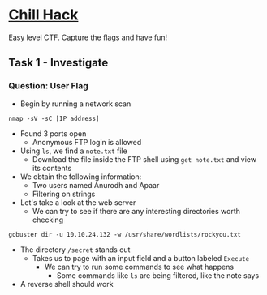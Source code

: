 # [Chill Hack](https://tryhackme.com/room/chillhack)
Easy level CTF. Capture the flags and have fun!

## Task 1 - Investigate

### Question: User Flag
* Begin by running a network scan

```nmap -sV -sC [IP address]```
* Found 3 ports open
  * Anonymous FTP login is allowed
* Using ```ls```, we find a ```note.txt``` file
  * Download the file inside the FTP shell using ```get note.txt``` and view its contents
* We obtain the following information:
  * Two users named Anurodh and Apaar
  * Filtering on strings 
* Let's take a look at the web server
  * We can try to see if there are any interesting directories worth checking

```gobuster dir -u 10.10.24.132 -w /usr/share/wordlists/rockyou.txt```
* The directory ```/secret``` stands out
  * Takes us to page with an input field and a button labeled ```Execute```
    * We can try to run some commands to see what happens
      * Some commands like ```ls``` are being filtered, like the note says
* A reverse shell should work